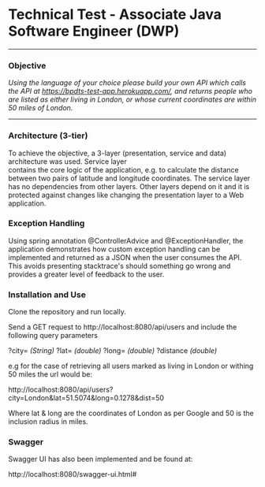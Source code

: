 # Technical Test - Associate Java Software Engineer (DWP)
***

### Objective

*Using the language of your choice please build your own API which calls the API at
https://bpdts-test-app.herokuapp.com/, and returns people who are listed as either living in London, or whose current 
coordinates are within 50 miles of London.*
***

### Architecture (3-tier)
To achieve the objective, a 3-layer (presentation, service and data) architecture was used. Service layer  
contains the core logic of the application, e.g. to calculate the distance between two pairs of latitude and longitude 
coordinates. The service layer has no dependencies from other layers. Other layers depend on it and it is protected 
against changes like changing the presentation layer to a Web application. 

### Exception Handling
Using spring annotation @ControllerAdvice and @ExceptionHandler, the application demonstrates how custom exception 
handling can be implemented and returned as a JSON when the user consumes the API. This avoids presenting stacktrace's 
should something go wrong and provides a greater level of feedback to the user.

### Installation and Use
Clone the repository and run locally.

Send a GET request to http://localhost:8080/api/users and include the following query parameters

?city= *(String)*
?lat= *(double)*
?long= *(double)*
?distance *(double)*

e.g for the case of retrieving all users marked as living in London or withing 50 miles the url would be:

http://localhost:8080/api/users?city=London&lat=51.5074&long=0.1278&dist=50

Where lat & long are the coordinates of London as per Google and 50 is the inclusion radius in miles.

### Swagger
Swagger UI has also been implemented and be found at:

http://localhost:8080/swagger-ui.html#







